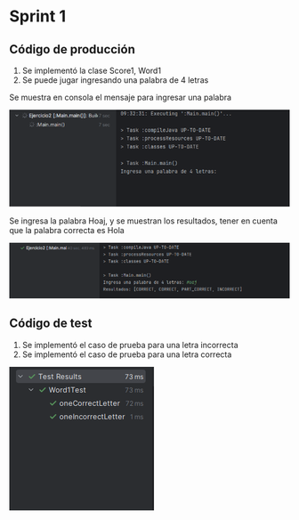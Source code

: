 # Sprint 1

## Código de producción
1. Se implementó la clase Score1, Word1
2. Se puede jugar ingresando una palabra de 4 letras

Se muestra en consola el mensaje para ingresar una palabra

![](../../../../resources/img/sprint1-1.PNG)

Se ingresa la palabra Hoaj, y se muestran los resultados, tener en cuenta que la palabra correcta es Hola

![](../../../../resources/img/sprint1-2.PNG)

## Código de test
1. Se implementó el caso de prueba para una letra incorrecta
2. Se implementó el caso de prueba para una letra correcta

![](../../../../resources/img/sprint1-3.PNG)